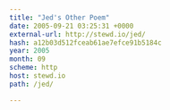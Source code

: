 ```yaml
---
title: "Jed's Other Poem"
date: 2005-09-21 03:25:31 +0000
external-url: http://stewd.io/jed/
hash: a12b03d512fceab61ae7efce91b5184c
year: 2005
month: 09
scheme: http
host: stewd.io
path: /jed/

---
```



